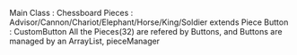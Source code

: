 Main Class : Chessboard
Pieces : Advisor/Cannon/Chariot/Elephant/Horse/King/Soldier extends Piece
Button : CustomButton
All the Pieces(32) are refered by Buttons, and Buttons are managed by an ArrayList, pieceManager
